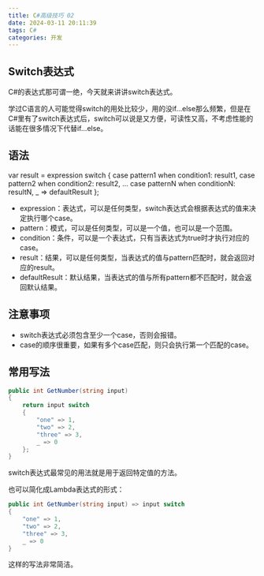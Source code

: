 ```yaml
---
title: C#高级技巧 02
date: 2024-03-11 20:11:39
tags: C#
categories: 开发
---
```


## Switch表达式

C#的表达式那可谓一绝，今天就来讲讲switch表达式。

学过C语言的人可能觉得switch的用处比较少，用的没if...else那么频繁，但是在C#里有了switch表达式后，switch可以说是又方便，可读性又高，不考虑性能的话能在很多情况下代替if...else。

## 语法

var result = expression switch
{
    case pattern1 when condition1: result1,
    case pattern2 when condition2: result2,
   ...
    case patternN when conditionN: resultN,
    _ => defaultResult
};

- expression：表达式，可以是任何类型，switch表达式会根据表达式的值来决定执行哪个case。
- pattern：模式，可以是任何类型，可以是一个值，也可以是一个范围。
- condition：条件，可以是一个表达式，只有当表达式为true时才执行对应的case。
- result：结果，可以是任何类型，当表达式的值与pattern匹配时，就会返回对应的result。
- defaultResult：默认结果，当表达式的值与所有pattern都不匹配时，就会返回默认结果。

## 注意事项

- switch表达式必须包含至少一个case，否则会报错。
- case的顺序很重要，如果有多个case匹配，则只会执行第一个匹配的case。


## 常用写法

```csharp
public int GetNumber(string input)
{
    return input switch
    {
        "one" => 1,
        "two" => 2,
        "three" => 3,
        _ => 0
    };
}
```
switch表达式最常见的用法就是用于返回特定值的方法。

也可以简化成Lambda表达式的形式：

```csharp
public int GetNumber(string input) => input switch
{
    "one" => 1,
    "two" => 2,
    "three" => 3,
    _ => 0
}
```

这样的写法非常简洁。